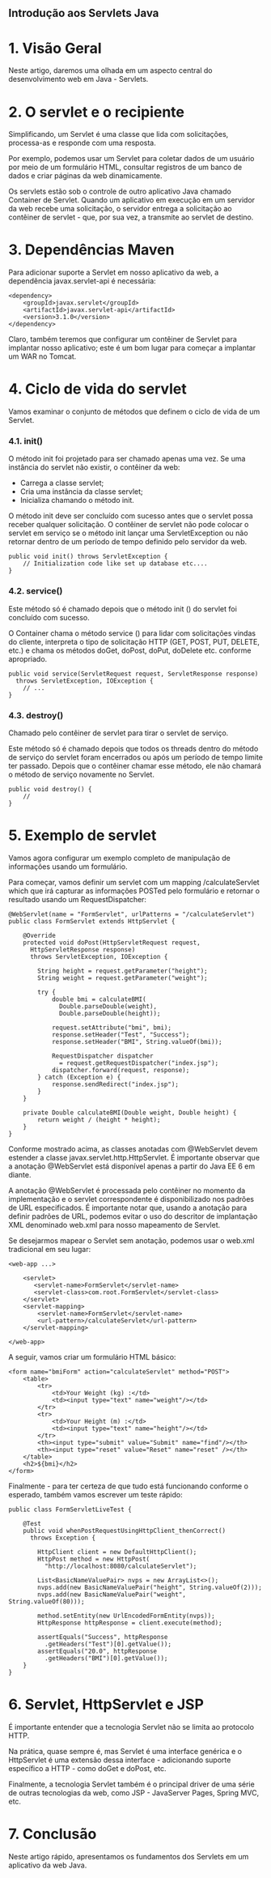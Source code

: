 ## Introdução aos Servlets Java

# 1. Visão Geral
Neste artigo, daremos uma olhada em um aspecto central do desenvolvimento web em Java - Servlets.

# 2. O servlet e o recipiente
Simplificando, um Servlet é uma classe que lida com solicitações, processa-as e responde com uma resposta.

Por exemplo, podemos usar um Servlet para coletar dados de um usuário por meio de um formulário HTML, consultar registros de um banco de dados e criar páginas da web dinamicamente.

Os servlets estão sob o controle de outro aplicativo Java chamado Container de Servlet. Quando um aplicativo em execução em um servidor da web recebe uma solicitação, o servidor entrega a solicitação ao contêiner de servlet - que, por sua vez, a transmite ao servlet de destino.

# 3. Dependências Maven
Para adicionar suporte a Servlet em nosso aplicativo da web, a dependência javax.servlet-api é necessária:

```
<dependency>
    <groupId>javax.servlet</groupId>
    <artifactId>javax.servlet-api</artifactId>
    <version>3.1.0</version>
</dependency>
```

Claro, também teremos que configurar um contêiner de Servlet para implantar nosso aplicativo; este é um bom lugar para começar a implantar um WAR no Tomcat.

# 4. Ciclo de vida do servlet
Vamos examinar o conjunto de métodos que definem o ciclo de vida de um Servlet.

### 4.1. init()
O método init foi projetado para ser chamado apenas uma vez. Se uma instância do servlet não existir, o contêiner da web:

- Carrega a classe servlet;
- Cria uma instância da classe servlet;
- Inicializa chamando o método init.

O método init deve ser concluído com sucesso antes que o servlet possa receber qualquer solicitação. O contêiner de servlet não pode colocar o servlet em serviço se o método init lançar uma ServletException ou não retornar dentro de um período de tempo definido pelo servidor da web.

```
public void init() throws ServletException {
    // Initialization code like set up database etc....
}
```

### 4.2. service()
Este método só é chamado depois que o método init () do servlet foi concluído com sucesso.

O Container chama o método service () para lidar com solicitações vindas do cliente, interpreta o tipo de solicitação HTTP (GET, POST, PUT, DELETE, etc.) e chama os métodos doGet, doPost, doPut, doDelete etc. conforme apropriado.

```
public void service(ServletRequest request, ServletResponse response) 
  throws ServletException, IOException {
    // ...
}
```

### 4.3. destroy()
Chamado pelo contêiner de servlet para tirar o servlet de serviço.

Este método só é chamado depois que todos os threads dentro do método de serviço do servlet foram encerrados ou após um período de tempo limite ter passado. Depois que o contêiner chamar esse método, ele não chamará o método de serviço novamente no Servlet.

```
public void destroy() {
    // 
}
```

# 5. Exemplo de servlet
Vamos agora configurar um exemplo completo de manipulação de informações usando um formulário.

Para começar, vamos definir um servlet com um mapping /calculateServlet which que irá capturar as informações POSTed pelo formulário e retornar o resultado usando um RequestDispatcher:

```
@WebServlet(name = "FormServlet", urlPatterns = "/calculateServlet")
public class FormServlet extends HttpServlet {

    @Override
    protected void doPost(HttpServletRequest request, 
      HttpServletResponse response)
      throws ServletException, IOException {

        String height = request.getParameter("height");
        String weight = request.getParameter("weight");

        try {
            double bmi = calculateBMI(
              Double.parseDouble(weight), 
              Double.parseDouble(height));
            
            request.setAttribute("bmi", bmi);
            response.setHeader("Test", "Success");
            response.setHeader("BMI", String.valueOf(bmi));

            RequestDispatcher dispatcher 
              = request.getRequestDispatcher("index.jsp");
            dispatcher.forward(request, response);
        } catch (Exception e) {
            response.sendRedirect("index.jsp");
        }
    }

    private Double calculateBMI(Double weight, Double height) {
        return weight / (height * height);
    }
}
```

Conforme mostrado acima, as classes anotadas com @WebServlet devem estender a classe 
javax.servlet.http.HttpServlet. É importante observar que a anotação @WebServlet está disponível apenas a partir do Java EE 6 em diante.

A anotação @WebServlet é processada pelo contêiner no momento da implementação e o servlet correspondente é disponibilizado nos padrões de URL especificados. É importante notar que, usando a anotação para definir padrões de URL, podemos evitar o uso do descritor de implantação XML denominado web.xml para nosso mapeamento de Servlet.

Se desejarmos mapear o Servlet sem anotação, podemos usar o web.xml tradicional em seu lugar:

```
<web-app ...>

    <servlet>
       <servlet-name>FormServlet</servlet-name>
       <servlet-class>com.root.FormServlet</servlet-class>
    </servlet>
    <servlet-mapping>
        <servlet-name>FormServlet</servlet-name>
        <url-pattern>/calculateServlet</url-pattern>
    </servlet-mapping>

</web-app>
```

A seguir, vamos criar um formulário HTML básico:

```
<form name="bmiForm" action="calculateServlet" method="POST">
    <table>
        <tr>
            <td>Your Weight (kg) :</td>
            <td><input type="text" name="weight"/></td>
        </tr>
        <tr>
            <td>Your Height (m) :</td>
            <td><input type="text" name="height"/></td>
        </tr>
        <th><input type="submit" value="Submit" name="find"/></th>
        <th><input type="reset" value="Reset" name="reset" /></th>
    </table>
    <h2>${bmi}</h2>
</form>
```

Finalmente - para ter certeza de que tudo está funcionando conforme o esperado, também vamos escrever um teste rápido:

```
public class FormServletLiveTest {

    @Test
    public void whenPostRequestUsingHttpClient_thenCorrect() 
      throws Exception {

        HttpClient client = new DefaultHttpClient();
        HttpPost method = new HttpPost(
          "http://localhost:8080/calculateServlet");

        List<BasicNameValuePair> nvps = new ArrayList<>();
        nvps.add(new BasicNameValuePair("height", String.valueOf(2)));
        nvps.add(new BasicNameValuePair("weight", String.valueOf(80)));

        method.setEntity(new UrlEncodedFormEntity(nvps));
        HttpResponse httpResponse = client.execute(method);

        assertEquals("Success", httpResponse
          .getHeaders("Test")[0].getValue());
        assertEquals("20.0", httpResponse
          .getHeaders("BMI")[0].getValue());
    }
}
```

# 6. Servlet, HttpServlet e JSP
É importante entender que a tecnologia Servlet não se limita ao protocolo HTTP.

Na prática, quase sempre é, mas Servlet é uma interface genérica e o HttpServlet é uma extensão dessa interface - adicionando suporte específico a HTTP - como doGet e doPost, etc.

Finalmente, a tecnologia Servlet também é o principal driver de uma série de outras tecnologias da web, como JSP - JavaServer Pages, Spring MVC, etc.

# 7. Conclusão
Neste artigo rápido, apresentamos os fundamentos dos Servlets em um aplicativo da web Java.